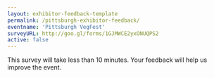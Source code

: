```yaml
---
layout: exhibitor-feedback-template
permalink: /pittsburgh-exhibitor-feedback/
eventname: 'Pittsburgh VegFest'
surveyURL: http://goo.gl/forms/1GJMWCE2yxONUQPS2
active: false
---
```


This survey will take less than 10 minutes. Your feedback will help us improve the event.
